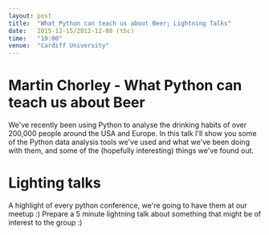 ```yaml
---
layout: post
title:  "What Python can teach us about Beer; Lightning Talks"
date:   2015-12-15/2012-12-08 (tbc)
time:   "19:00"
venue:  "Cardiff University"
---
```


# Martin Chorley - What Python can teach us about Beer

We've recently been using Python to analyse the drinking habits of over 200,000 people around the USA and Europe. In this talk I'll show you some of the Python data analysis tools we've used and what we've been doing with them, and some of the (hopefully interesting) things we've found out.

# Lighting talks

A highlight of every python conference, we're going to have them at our meetup
:)
Prepare a 5 minute lightning talk about something that might be of interest to
the group :)